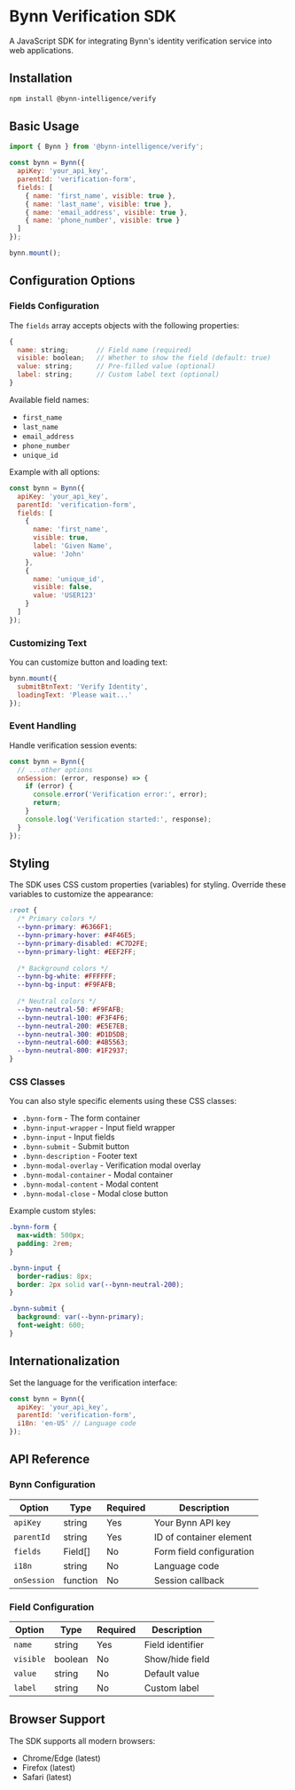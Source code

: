 # Bynn Verification SDK

A JavaScript SDK for integrating Bynn's identity verification service into web applications.

## Installation

```bash
npm install @bynn-intelligence/verify
```

## Basic Usage

```javascript
import { Bynn } from '@bynn-intelligence/verify';

const bynn = Bynn({
  apiKey: 'your_api_key',
  parentId: 'verification-form',
  fields: [
    { name: 'first_name', visible: true },
    { name: 'last_name', visible: true },
    { name: 'email_address', visible: true },
    { name: 'phone_number', visible: true }
  ]
});

bynn.mount();
```

## Configuration Options

### Fields Configuration

The `fields` array accepts objects with the following properties:

```javascript
{
  name: string;       // Field name (required)
  visible: boolean;   // Whether to show the field (default: true)
  value: string;      // Pre-filled value (optional)
  label: string;      // Custom label text (optional)
}
```

Available field names:
- `first_name`
- `last_name`
- `email_address`
- `phone_number`
- `unique_id`

Example with all options:
```javascript
const bynn = Bynn({
  apiKey: 'your_api_key',
  parentId: 'verification-form',
  fields: [
    { 
      name: 'first_name',
      visible: true,
      label: 'Given Name',
      value: 'John'
    },
    {
      name: 'unique_id',
      visible: false,
      value: 'USER123'
    }
  ]
});
```

### Customizing Text

You can customize button and loading text:

```javascript
bynn.mount({
  submitBtnText: 'Verify Identity',
  loadingText: 'Please wait...'
});
```

### Event Handling

Handle verification session events:

```javascript
const bynn = Bynn({
  // ...other options
  onSession: (error, response) => {
    if (error) {
      console.error('Verification error:', error);
      return;
    }
    console.log('Verification started:', response);
  }
});
```

## Styling

The SDK uses CSS custom properties (variables) for styling. Override these variables to customize the appearance:

```css
:root {
  /* Primary colors */
  --bynn-primary: #6366F1;
  --bynn-primary-hover: #4F46E5;
  --bynn-primary-disabled: #C7D2FE;
  --bynn-primary-light: #EEF2FF;
  
  /* Background colors */
  --bynn-bg-white: #FFFFFF;
  --bynn-bg-input: #F9FAFB;
  
  /* Neutral colors */
  --bynn-neutral-50: #F9FAFB;
  --bynn-neutral-100: #F3F4F6;
  --bynn-neutral-200: #E5E7EB;
  --bynn-neutral-300: #D1D5DB;
  --bynn-neutral-600: #4B5563;
  --bynn-neutral-800: #1F2937;
}
```

### CSS Classes

You can also style specific elements using these CSS classes:

- `.bynn-form` - The form container
- `.bynn-input-wrapper` - Input field wrapper
- `.bynn-input` - Input fields
- `.bynn-submit` - Submit button
- `.bynn-description` - Footer text
- `.bynn-modal-overlay` - Verification modal overlay
- `.bynn-modal-container` - Modal container
- `.bynn-modal-content` - Modal content
- `.bynn-modal-close` - Modal close button

Example custom styles:

```css
.bynn-form {
  max-width: 500px;
  padding: 2rem;
}

.bynn-input {
  border-radius: 8px;
  border: 2px solid var(--bynn-neutral-200);
}

.bynn-submit {
  background: var(--bynn-primary);
  font-weight: 600;
}
```

## Internationalization

Set the language for the verification interface:

```javascript
const bynn = Bynn({
  apiKey: 'your_api_key',
  parentId: 'verification-form',
  i18n: 'en-US' // Language code
});
```

## API Reference

### Bynn Configuration

| Option | Type | Required | Description |
|--------|------|----------|-------------|
| `apiKey` | string | Yes | Your Bynn API key |
| `parentId` | string | Yes | ID of container element |
| `fields` | Field[] | No | Form field configuration |
| `i18n` | string | No | Language code |
| `onSession` | function | No | Session callback |

### Field Configuration

| Option | Type | Required | Description |
|--------|------|----------|-------------|
| `name` | string | Yes | Field identifier |
| `visible` | boolean | No | Show/hide field |
| `value` | string | No | Default value |
| `label` | string | No | Custom label |

## Browser Support

The SDK supports all modern browsers:
- Chrome/Edge (latest)
- Firefox (latest)
- Safari (latest)